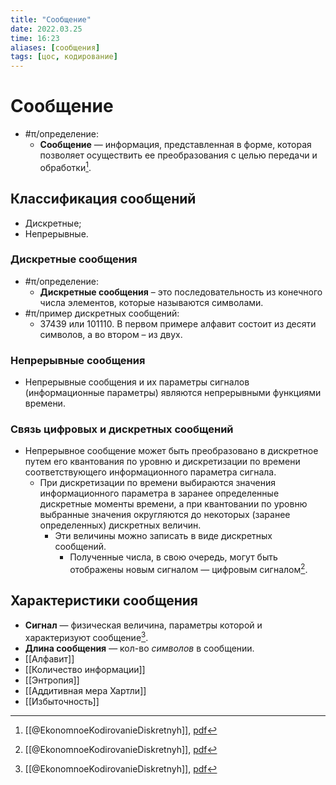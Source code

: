 ```yaml
---
title: "Сообщение"
date: 2022.03.25
time: 16:23
aliases: [сообщения]
tags: [цос, кодирование]
---
```


# Сообщение

- #π/определение:
	- **Сообщение** — информация, представленная в форме, которая позволяет осуществить ее преобразования с целью передачи и обработки[^1]. 

## Классификация сообщений

- Дискретные;
- Непрерывные.

### Дискретные сообщения

- #π/определение:
	- **Дискретные сообщения** – это последовательность из конечного числа элементов, которые называются символами.
- #π/пример дискретных сообщений:
	- 37439 или 101110. В первом примере алфавит состоит из десяти символов, а во втором – из двух.

### Непрерывные сообщения

- Непрерывные сообщения и их параметры сигналов (информационные параметры) являются непрерывными функциями времени.

### Связь цифровых и дискретных сообщений

- Непрерывное сообщение может быть преобразовано в дискретное путем его квантования по уровню и дискретизации по времени соответствующего информационного параметра сигнала.
	- При дискретизации по времени выбираются значения информационного параметра в заранее определенные дискретные моменты времени, а при квантовании по уровню выбранные значения округляются до некоторых (заранее определенных) дискретных величин.
		- Эти величины можно записать в виде дискретных сообщений. 
			- Полученные числа, в свою очередь, могут быть отображены новым сигналом — цифровым сигналом[^3].

## Характеристики сообщения

- **Сигнал** — физическая величина, параметры которой и характеризуют сообщение[^2]. 
- **Длина сообщения** — кол-во *символов* в сообщении.
- [[Алфавит]]
- [[Количество информации]]
- [[Энтропия]]
- [[Аддитивная мера Хартли]]
- [[Избыточность]]

[^1]: [[@EkonomnoeKodirovanieDiskretnyh]], [pdf](zotero://open-pdf/library/items/XFRZTZU2?page=3&annotation=PAMCLLRF)
[^2]: [[@EkonomnoeKodirovanieDiskretnyh]], [pdf](zotero://open-pdf/library/items/XFRZTZU2?page=3&annotation=977XJWY7)
[^3]: [[@EkonomnoeKodirovanieDiskretnyh]], [pdf](zotero://open-pdf/library/items/XFRZTZU2?page=3&annotation=H9PA6T7Q)